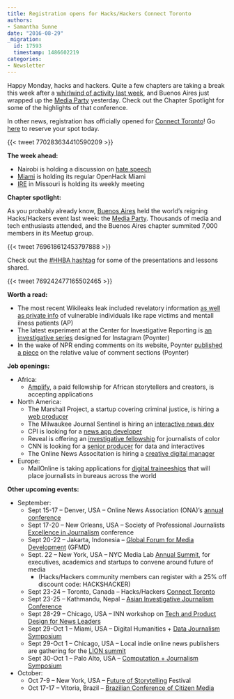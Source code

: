 ```yaml
---
title: Registration opens for Hacks/Hackers Connect Toronto
authors:
- Samantha Sunne
date: "2016-08-29"
_migration:
  id: 17593
  timestamp: 1486602219
categories:
- Newsletter
---
```


Happy Monday, hacks and hackers. Quite a few chapters are taking a break this week after a [whirlwind of activity last week][1], and Buenos Aires just wrapped up the [Media Party][2] yesterday. Check out the Chapter Spotlight for some of the highlights of that conference.

In other news, registration has officially opened for [Connect Toronto][3]! Go [here][4] to reserve your spot today.

{{< tweet 770283634410590209 >}}

**The week ahead:**

  * Nairobi is holding a discussion on [hate speech][5]
  * [Miami][6] is holding its regular OpenHack Miami
  * [IRE][7] in Missouri is holding its weekly meeting

**Chapter spotlight:**

As you probably already know, [Buenos Aires][8] held the world&#8217;s reigning Hacks/Hackers event last week: the [Media Party][8]. Thousands of media and tech enthusiasts attended, and the Buenos Aires chapter summited 7,000 members in its Meetup group.

{{< tweet 769618612453797888 >}}

Check out the [#HHBA hashtag][9] for some of the presentations and lessons shared.

{{< tweet 769242477165502465 >}}

**Worth a read:**

  * The most recent Wikileaks leak included revelatory information [as well as private info][10] of vulnerable individuals like rape victims and mentall ilness patients (AP)
  * The latest experiment at the Center for Investigative Reporting is [an investigative series][11] designed for Instagram (Poynter)
  * In the wake of NPR ending comments on its website, Poynter [published a piece][12] on the relative value of comment sections (Poynter)

**Job openings:**

  * Africa:
      * [Amplify][13], a paid fellowship for African storytellers and creators, is accepting applications
  * North America:
      * The Marshall Project, a startup covering criminal justice, is hiring a [web producer][14]
      * The Milwaukee Journal Sentinel is hiring an [interactive news dev][15]
      * CPI is looking for a [news app developer][16]
      * Reveal is offering an [investigative fellowship][17] for journalists of color
      * CNN is looking for a [senior producer][18] for data and interactives
      * The Online News Associtation is hiring a [creative digital manager][19]
  * Europe:
      * MailOnline is taking applications for [digital traineeships][20] that will place journalists in bureaus across the world

**Other upcoming events:**

  * September:
      * Sept 15-17 &#8211; Denver, USA &#8211; Online News Association (ONA)&#8217;s [annual conference][21]
      * Sept 17-20 &#8211; New Orleans, USA &#8211; Society of Professional Journalists [Excellence in Journalism][22] conference
      * Sept 20-22 &#8211; Jakarta, Indonesia &#8211; [Global Forum for Media Development][23] (GFMD)
      * Sept. 22 &#8211; New York, USA &#8211; NYC Media Lab [Annual Summit][24], for executives, academics and startups to convene around future of media
          * (Hacks/Hackers community members can register with a 25% off discount code: HACKSHACKER)
      * Sept 23-24 &#8211; Toronto, Canada &#8211; Hacks/Hackers [Connect Toronto][25]
      * Sept 23-25 &#8211; Kathmandu, Nepal &#8211; [Asian Investigative Journalism Conference][26]
      * Sept 28-29 &#8211; Chicago, USA &#8211; INN workshop on [Tech and Product Design for News Leaders][27]
      * Sept 29-Oct 1 &#8211; Miami, USA &#8211; Digital Humanities + [Data Journalism Symposium][28]
      * Sept 29-Oct 1 &#8211; Chicago, USA &#8211; Local indie online news publishers are gathering for the [LION summit][29]
      * Sept 30-Oct 1 &#8211; Palo Alto, USA &#8211; [Computation + Journalism Symposium][30]
  * October:
      * Oct 7-9 &#8211; New York, USA &#8211; [Future of Storytelling][31] Festival
      * Oct 17-17 &#8211; Vitoria, Brazil &#8211; [Brazilian Conference of Citizen Media][32]

 [1]: http://hackshackers.com/blog/2016/08/22/17591/
 [2]: http://mediaparty.info
 [3]: http://connect.hackshackers.com/event/toronto/
 [4]: https://www.eventbrite.com/e/hackshackers-connect-toronto-september-23-24-registration-27047219963?aff=social
 [5]: https://www.facebook.com/events/182763765468739/
 [6]: http://www.meetup.com/Hacks-Hackers-Miami/
 [7]: http://www.meetup.com/hackshackersIRE/
 [8]: http://hacks/Hackers%20Buenos%20Aires%20(Buenos%20Aires)%20-%20Meetup
 [9]: https://twitter.com/hashtag/hhba
 [10]: http://bigstory.ap.org/article/b70da83fd111496dbdf015acbb7987fb/private-lives-are-exposed-wikileaks-spills-its-secrets
 [11]: http://www.poynter.org/2016/how-cir-created-an-investigative-series-just-for-instagram/426821/
 [12]: http://www.poynter.org/2016/the-case-for-keeping-comments/427354/?utm_source=API+Need+to+Know+newsletter&utm_campaign=af3bdc0ac3-Need_to_Know_August_25_20168_25_2016&utm_medium=email&utm_term=0_e3bf78af04-af3bdc0ac3-38065925
 [13]: http://ako.ma/PnIR303mYSC
 [14]: https://www.themarshallproject.org/jobs/web-producer#.FsXgFlraA
 [15]: http://www.ire.org/jobs/job/880/
 [16]: https://www.publicintegrity.org/about/our-organization/work-here#developer
 [17]: https://www.revealnews.org/job-opportunities/reveal-investigative-fellowship/
 [18]: http://ire.org/jobs/job/881/
 [19]: http://journalists.org/2016/08/11/were-hiring-ona-seeking-creative-digital-manager/
 [20]: http://www.dailymail.com/jobs
 [21]: http://ona16.journalists.org/
 [22]: http://excellenceinjournalism.org/
 [23]: http://gfmd.info/en/site/news/882/Get-ready-for-the-2016-Jakarta-World-Forum-for-Media-Development.htm
 [24]: http://summit.nycmedialab.org/
 [25]: http://connect.hackshackers.com/events/toronto
 [26]: http://2016.uncoveringasia.org/
 [27]: https://inn.org/event/technology-and-product-design-for-newsroom-leaders/
 [28]: http://dhdjmiami.com/
 [29]: http://www.lionpublishers.com/conference/home/
 [30]: http://journalism.stanford.edu/cj2016/
 [31]: http://www.fostfest.com/#content
 [32]: http://eventos.ufes.br/index.php/midiacidada/midiacidada